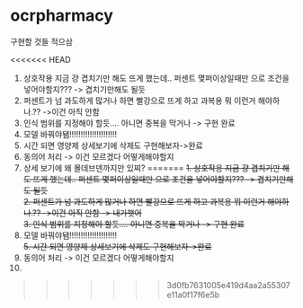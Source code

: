 # ocrpharmacy

구현할 것들 적으삼

<<<<<<< HEAD
1. 상호작용 지금 걍 겹치기만 해도 뜨게 했는데.. 퍼센트 몇퍼이상일때만 으로 조건을 넣어야할지??? -> 겹치기만해도 될듯
2. 퍼센트가 넘 과도하게 많거나 하면 빨강으로 뜨게 하고 과복용 뭐 이런거 해야하나.?? ->이건 아직 안함
3. 인식 범위를 지정해야 할듯.... 아니면 중복을 막거나 -> 구현 완료
4. 모델 바꿔야됌!!!!!!!!!!!!!!!!!!!!!
5. 시간 되면 영양제 상세보기에 삭제도 구현해보자->완료
6. 동의어 처리 -> 이건 모르겠다 어떻게해야할지
7. 상세 보기에 왜 몰데브덴까지만 있찌?
=======
~~1. 상호작용 지금 걍 겹치기만 해도 뜨게 했는데.. 퍼센트 몇퍼이상일때만 으로 조건을 넣어야할지??? -> 겹치기만해도 될듯~~  
~~2. 퍼센트가 넘 과도하게 많거나 하면 빨강으로 뜨게 하고 과복용 뭐 이런거 해야하나.?? ->이건 아직 안함 -> 내가햇어~~  
~~3. 인식 범위를 지정해야 할듯.... 아니면 중복을 막거나 -> 구현 완료~~  
4. 모델 바꿔야됌!!!!!!!!!!!!!!!!!!!!!  
~~5. 시간 되면 영양제 상세보기에 삭제도 구현해보자->완료~~  
6. 동의어 처리 -> 이건 모르겠다 어떻게해야할지  
7. 
>>>>>>> 3d0fb7631005e419d4aa2a55307e11a0f17f6e5b
